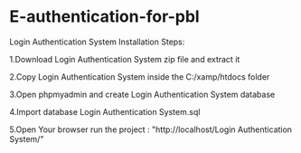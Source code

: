 # E-authentication-for-pbl
Login Authentication System Installation Steps:

  1.Download Login Authentication System zip file and extract it

  2.Copy Login Authentication System inside the C:/xamp/htdocs folder

  3.Open phpmyadmin and create Login Authentication System database

  4.Import database Login Authentication System.sql
  
  5.Open Your browser run the project : "http://localhost/Login Authentication System/"
